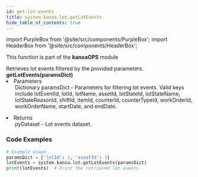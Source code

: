 ```yaml
---
id: get-lot-events
title: system.kanoa.lot.getLotEvents
hide_table_of_contents: true
---
```


import PurpleBox from '@site/src/components/PurpleBox';
import HeaderBox from '@site/src/components/HeaderBox';

<PurpleBox>This function is part of the <b>kanoaOPS</b> module</PurpleBox>

<HeaderBox header="Description">
  Retrieves lot events filtered by the provided parameters.
</HeaderBox>

<HeaderBox header="Syntax">
  <b>getLotEvents(paramsDict)</b>
    <li>Parameters <br />
      <ul>Dictionary paramsDict - Parameters for filtering lot events. Valid keys include lotEventId, lotId, lotName, assetId, lotStateId, lotStateName, lotStateReasonId, shiftId, itemId, counterId, counterTypeId, workOrderId, workOrderName, startDate, and endDate.</ul>
    </li>
    <li>Returns <br />
      <ul>pyDataset - Lot events dataset.</ul>
    </li>
</HeaderBox>

### Code Examples

```python
# Example usage
paramsDict = {'lotId': 1, 'assetId': 1}
lotEvents = system.kanoa.lot.getLotEvents(paramsDict)
print(lotEvents)  # Print the retrieved lot events


